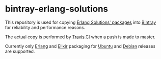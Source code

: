 # bintray-erlang-solutions
This repository is used for copying [Erlang Solutions' packages](https://www.erlang-solutions.com/resources/download.html) into [Bintray](https://bintray.com/raniemi/erlang-solutions-unofficial-mirror) for reliability and performance reasons.

The actual copy is performed by [Travis CI](https://travis-ci.org/raniemi/bintray-erlang-solutions) when a push is made to master.

Currently only [Erlang](https://www.erlang.org/) and [Elixir](http://elixir-lang.org/) packaging for [Ubuntu](http://www.ubuntu.com/) and [Debian](https://www.debian.org/) releases are supported.
